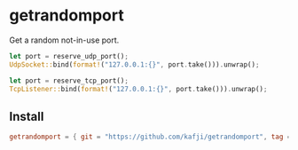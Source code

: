 # getrandomport

Get a random not-in-use port.

```rust
let port = reserve_udp_port();
UdpSocket::bind(format!("127.0.0.1:{}", port.take())).unwrap();

let port = reserve_tcp_port();
TcpListener::bind(format!("127.0.0.1:{}", port.take())).unwrap();
```

## Install

```toml
getrandomport = { git = "https://github.com/kafji/getrandomport", tag = "v0.1.0" }
```
